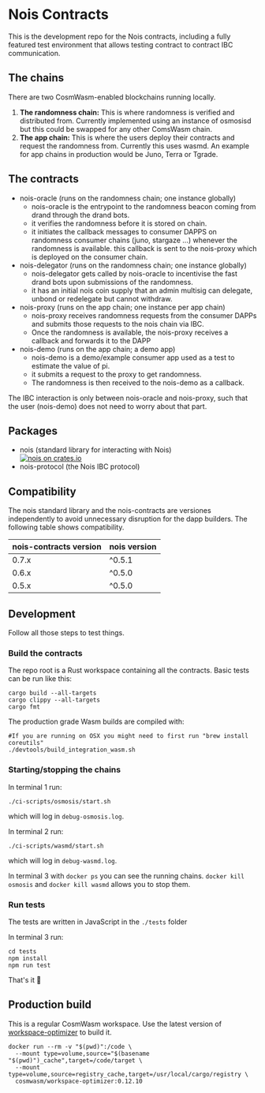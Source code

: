 # Nois Contracts

This is the development repo for the Nois contracts, including a fully featured test environment
that allows testing contract to contract IBC communication.

## The chains

There are two CosmWasm-enabled blockchains running locally.

1. **The randomness chain:** This is where randomness is verified and distributed from.
   Currently implemented using an instance of osmosisd but this could be swapped for any
   other ComsWasm chain.
2. **The app chain:** This is where the users deploy their contracts and request the
   randomness from. Currently this uses wasmd. An example for app chains in production would
   be Juno, Terra or Tgrade.

## The contracts

- nois-oracle (runs on the randomness chain; one instance globally)
    - nois-oracle is the entrypoint to the randomness beacon coming from drand through the drand bots.
    - it verifies the randomness before it is stored on chain.
    - it initiates the callback messages to consumer DAPPS on randomness consumer chains (juno, stargaze ...) whenever the randomness is available. this callback is sent to the nois-proxy which is deployed on the consumer chain.
- nois-delegator (runs on the randomness chain; one instance globally) 
    - nois-delegator gets called by nois-oracle to incentivise the fast drand bots upon submissions of the randomness.
    - it has an initial nois coin supply that an admin multisig can delegate, unbond or redelegate but cannot withdraw. 
- nois-proxy (runs on the app chain; one instance per app chain)
    - nois-proxy receives randomness requests from the consumer DAPPs and submits those requests to the nois chain via IBC.
    - Once the randomness is available, the nois-proxy receives a callback and forwards it to the DAPP
- nois-demo (runs on the app chain; a demo app)
    - nois-demo is a demo/example consumer app used as a test to estimate the value of pi.
    - it submits a request to the proxy to get randomness.
    - The randomness is then received to the nois-demo as a callback.

The IBC interaction is only between nois-oracle and nois-proxy, such that
the user (nois-demo) does not need to worry about that part.

## Packages

- nois (standard library for interacting with Nois)<br />
  [![nois on crates.io](https://img.shields.io/crates/v/nois.svg)](https://crates.io/crates/nois)
- nois-protocol (the Nois IBC protocol)

## Compatibility

The nois standard library and the nois-contracts are versiones independently to avoid
unnecessary disruption for the dapp builders. The following table shows compatibility.

| nois-contracts version | nois version |
| ---------------------- | ------------ |
| 0.7.x                  | ^0.5.1       |
| 0.6.x                  | ^0.5.0       |
| 0.5.x                  | ^0.5.0       |

## Development

Follow all those steps to test things.

### Build the contracts

The repo root is a Rust workspace containing all the contracts.
Basic tests can be run like this:

```
cargo build --all-targets
cargo clippy --all-targets
cargo fmt
```

The production grade Wasm builds are compiled with:

```
#If you are running on OSX you might need to first run "brew install coreutils"
./devtools/build_integration_wasm.sh
```

### Starting/stopping the chains

In terminal 1 run:

```
./ci-scripts/osmosis/start.sh
```

which will log in `debug-osmosis.log`.

In terminal 2 run:

```
./ci-scripts/wasmd/start.sh
```

which will log in `debug-wasmd.log`.

In terminal 3 with `docker ps` you can see the running chains. `docker kill osmosis` and `docker kill wasmd` allows you to stop them.

### Run tests

The tests are written in JavaScript in the `./tests` folder

In terminal 3 run:

```
cd tests
npm install
npm run test
```

That's it 🎉

## Production build

This is a regular CosmWasm workspace. Use the latest version of [workspace-optimizer](https://github.com/CosmWasm/rust-optimizer)
to build it.

```
docker run --rm -v "$(pwd)":/code \
  --mount type=volume,source="$(basename "$(pwd)")_cache",target=/code/target \
  --mount type=volume,source=registry_cache,target=/usr/local/cargo/registry \
  cosmwasm/workspace-optimizer:0.12.10
```

